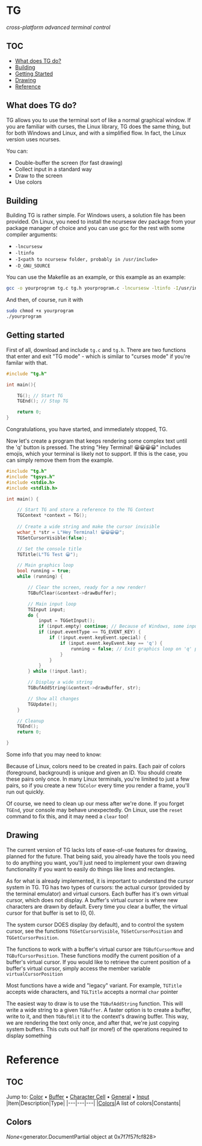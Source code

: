 <!-- Generated 2020-05-25 17:38:20.613778 -->
# TG
*cross-platform advanced terminal control*
## TOC

* [What does TG do?](#what-does-tg-do)
* [Building](#building)
* [Getting Started](#getting-started)
* [Drawing](#drawing)
* [Reference](#reference)
## What does TG do?

TG allows you to use the terminal sort of like a normal graphical window.
If you are familiar with curses, the Linux library, TG does the same thing,
but for both Windows and Linux, and with a simplified flow. In fact,
the Linux version uses ncurses.

You can:

* Double-buffer the screen (for fast drawing)
* Collect input in a standard way
* Draw to the screen
* Use colors
## Building

Building TG is rather simple. For Windows users, a solution
file has been provided. On Linux, you need to install
the ncursesw dev package from your package manager of choice
and you can use gcc for the rest with some compiler arguments:

* `-lncursesw`
* `-ltinfo`
* `-I<path to ncursesw folder, probably in /usr/include>`
* `-D_GNU_SOURCE`

You can use the Makefile as an example, or this example as an
example:

```bash
gcc -o yourprogram tg.c tg.h yourprogram.c -lncursesw -ltinfo -I/usr/include/ncursesw -D_GNU_SOURCE
```

And then, of course, run it with

```bash
sudo chmod +x yourprogram
./yourprogram
```
## Getting started

First of all, download and include `tg.c` and `tg.h`. There are two
functions that enter and exit "TG mode" - which is similar to "curses
mode" if you're familar with that.

```c
#include "tg.h"

int main(){

    TG(); // Start TG
    TGEnd(); // Stop TG

    return 0;
}

```

Congratulations, you have started, and immediately stopped, TG.

Now let's create a program that keeps rendering some complex text
until the 'q' button is pressed. The string "Hey Terminal! 😀😀😀😀"
includes emojis, which your terminal is likely not to support.
If this is the case, you can simply remove them from the example.

```c
#include "tg.h"
#include "tgsys.h"
#include <stdio.h>
#include <stdlib.h>

int main() {

	// Start TG and store a reference to the TG Context
    TGContext *context = TG();
	
	// Create a wide string and make the cursor invisible
	wchar_t *str = L"Hey Terminal! 😀😀😀😀";
	TGSetCursorVisible(false);

	// Set the console title
	TGTitle(L"TG Test 😀");

	// Main graphics loop
	bool running = true;
	while (running) {

		// Clear the screen, ready for a new render!
		TGBufClear(&context->drawBuffer);

		// Main input loop
		TGInput input;
		do {
			input = TGGetInput();
			if (input.empty) continue; // Because of Windows, some inputs may be empty
			if (input.eventType == TG_EVENT_KEY) {
				if (!input.event.keyEvent.special) {
					if (input.event.keyEvent.key == 'q') {
						running = false; // Exit graphics loop on 'q' press
					}
				}
			}
		} while (!input.last);

		// Display a wide string
		TGBufAddString(&context->drawBuffer, str);

		// Show all changes
		TGUpdate();
	}

	// Cleanup
	TGEnd();
	return 0;

}
```

Some info that you may need to know:

Because of Linux, colors need to be created in pairs. Each pair of colors (foreground,
background) is unique and given an ID. You should create these pairs only once. In many
Linux terminals, you're limited to just a few pairs, so if you create a new `TGColor`
every time you render a frame, you'll run out quickly.

Of course, we need to clean up our mess after we're done. If you forget `TGEnd`, your
console may behave unexpectedly. On Linux, use the `reset` command to fix this, and it
may need a `clear` too!
## Drawing

The current version of TG lacks lots of ease-of-use features for drawing, planned for
the future. That being said, you already have the tools you need to do anything you
want, you'll just need to implement your own drawing functionality if you want to
easily do things like lines and rectangles.

As for what is already implemented, it is important to understand the cursor system
in TG. TG has two types of cursors: the actual cursor (provided by the terminal
emulator) and virtual cursors. Each buffer has it's own virtual cursor, which does
not display. A buffer's virtual cursor is where new characters are drawn by default.
Every time you clear a buffer, the virtual cursor for that buffer is set to (0, 0).

The system cursor DOES display (by default), and to control the system cursor, see
the functions `TGSetCursorVisible`, 
`TGSetCursorPosition` and
`TGGetCursorPosition`.

The functions to work with a buffer's virtual cursor are 
`TGBufCursorMove` and `TGBufCursorPosition`.
These functions modify the current position of a buffer's virtual cursor.
If you would like to retrieve the current position of a buffer's virtual cursor,
simply access the member variable `virtualCursorPosition`

Most functions have a wide and "legacy" variant. For example,
`TGTitle` accepts wide characters, and `TGLTitle` accepts a normal `char` pointer

The easiest way to draw is to use the `TGBufAddString` function. This will write
a wide string to a given `TGBuffer`. A faster option is to create a buffer,
write to it, and then `TGBufBlit` it to the context's drawing buffer. This way,
we are rendering the text only once, and after that, we're just copying system
buffers. This cuts out half (or more!) of the operations required to display something
# Reference

## TOC

Jump to: [Color](#color-items) • [Buffer](#buffer-items) • 
[Character Cell](#character-cells) • [General](#general-items) •
[Input](#input-items)
|Item|Description|Type|
|---|---|---|
|[Colors](#colors)|A list of colors|Constants|
## Colors
*None*<generator.DocumentPartial object at 0x7f7f57fcf828>
